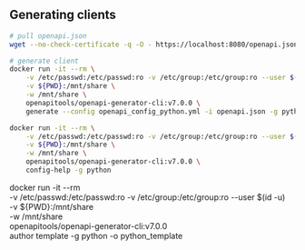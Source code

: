 ## Generating clients

```sh
# pull openapi.json
wget --no-check-certificate -q -O - https://localhost:8080/openapi.json | jq > openapi.json

# generate client
docker run -it --rm \
    -v /etc/passwd:/etc/passwd:ro -v /etc/group:/etc/group:ro --user $(id -u) \
    -v ${PWD}:/mnt/share \
    -w /mnt/share \
    openapitools/openapi-generator-cli:v7.0.0 \
    generate --config openapi_config_python.yml -i openapi.json -g python -o python
```

```sh
docker run -it --rm \
    -v /etc/passwd:/etc/passwd:ro -v /etc/group:/etc/group:ro --user $(id -u) \
    -v ${PWD}:/mnt/share \
    -w /mnt/share \
    openapitools/openapi-generator-cli:v7.0.0 \
    config-help -g python
```


docker run -it --rm \
    -v /etc/passwd:/etc/passwd:ro -v /etc/group:/etc/group:ro --user $(id -u) \
    -v ${PWD}:/mnt/share \
    -w /mnt/share \
    openapitools/openapi-generator-cli:v7.0.0 \
    author template -g python -o python_template
